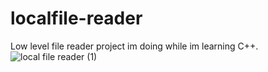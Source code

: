 # localfile-reader
Low level file reader project im doing while im learning C++.
![local file reader (1)](https://user-images.githubusercontent.com/113021583/205465481-0df4f8bc-9799-4541-858f-ecf8ae6085e5.jpg)
